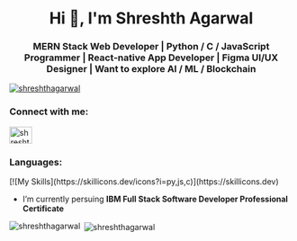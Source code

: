 <h1 align="center">Hi 👋, I'm Shreshth Agarwal</h1>
<h3 align="center">MERN Stack Web Developer | Python / C / JavaScript Programmer | React-native App Developer | Figma UI/UX Designer | Want to explore AI / ML / Blockchain</h3>


<p align="left"> <a href="https://github.com/ryo-ma/github-profile-trophy"><img src="https://github-profile-trophy.vercel.app/?username=shreshthagarwal" alt="shreshthagarwal" /></a> </p>

<h3 align="left">Connect with me:</h3>
<p align="left">
<a href="https://linkedin.com/in/shreshthagarwal" target="blank"><img align="center" src="https://raw.githubusercontent.com/rahuldkjain/github-profile-readme-generator/master/src/images/icons/Social/linked-in-alt.svg" alt="shreshthagarwal" height="30" width="40" /></a>
</p>

<h3 align="left">Languages:</h3>
[![My Skills](https://skillicons.dev/icons?i=py,js,c)](https://skillicons.dev)

- I’m currently persuing **IBM Full Stack Software Developer Professional Certificate**

<p><img align="left" src="https://github-readme-stats.vercel.app/api/top-langs?username=shreshthagarwal&show_icons=true&locale=en&layout=compact" alt="shreshthagarwal" /></p>

<p>&nbsp;<img align="center" src="https://github-readme-stats.vercel.app/api?username=shreshthagarwal&show_icons=true&locale=en" alt="shreshthagarwal" /></p>

